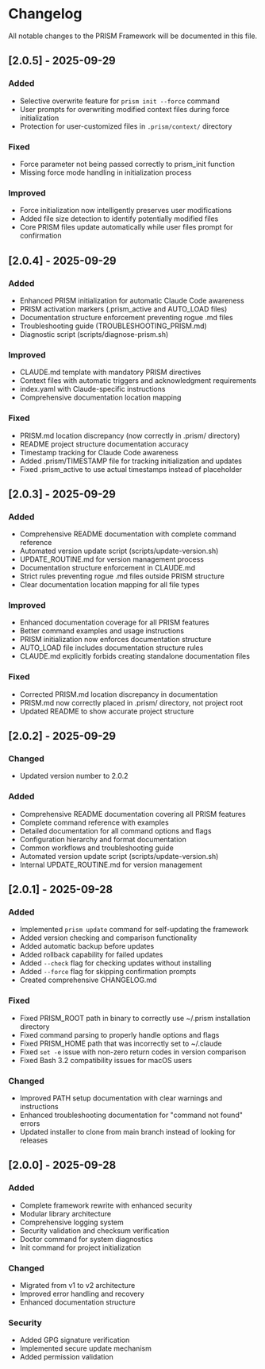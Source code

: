 # Changelog

All notable changes to the PRISM Framework will be documented in this file.

## [2.0.5] - 2025-09-29

### Added
- Selective overwrite feature for `prism init --force` command
- User prompts for overwriting modified context files during force initialization
- Protection for user-customized files in `.prism/context/` directory

### Fixed
- Force parameter not being passed correctly to prism_init function
- Missing force mode handling in initialization process

### Improved
- Force initialization now intelligently preserves user modifications
- Added file size detection to identify potentially modified files
- Core PRISM files update automatically while user files prompt for confirmation

## [2.0.4] - 2025-09-29

### Added
- Enhanced PRISM initialization for automatic Claude Code awareness
- PRISM activation markers (.prism_active and AUTO_LOAD files)
- Documentation structure enforcement preventing rogue .md files
- Troubleshooting guide (TROUBLESHOOTING_PRISM.md)
- Diagnostic script (scripts/diagnose-prism.sh)

### Improved
- CLAUDE.md template with mandatory PRISM directives
- Context files with automatic triggers and acknowledgment requirements
- index.yaml with Claude-specific instructions
- Comprehensive documentation location mapping

### Fixed
- PRISM.md location discrepancy (now correctly in .prism/ directory)
- README project structure documentation accuracy
- Timestamp tracking for Claude Code awareness
- Added .prism/TIMESTAMP file for tracking initialization and updates
- Fixed .prism_active to use actual timestamps instead of placeholder

## [2.0.3] - 2025-09-29

### Added
- Comprehensive README documentation with complete command reference
- Automated version update script (scripts/update-version.sh)
- UPDATE_ROUTINE.md for version management process
- Documentation structure enforcement in CLAUDE.md
- Strict rules preventing rogue .md files outside PRISM structure
- Clear documentation location mapping for all file types

### Improved
- Enhanced documentation coverage for all PRISM features
- Better command examples and usage instructions
- PRISM initialization now enforces documentation structure
- AUTO_LOAD file includes documentation structure rules
- CLAUDE.md explicitly forbids creating standalone documentation files

### Fixed
- Corrected PRISM.md location discrepancy in documentation
- PRISM.md now correctly placed in .prism/ directory, not project root
- Updated README to show accurate project structure

## [2.0.2] - 2025-09-29

### Changed
- Updated version number to 2.0.2

### Added
- Comprehensive README documentation covering all PRISM features
- Complete command reference with examples
- Detailed documentation for all command options and flags
- Configuration hierarchy and format documentation
- Common workflows and troubleshooting guide
- Automated version update script (scripts/update-version.sh)
- Internal UPDATE_ROUTINE.md for version management

## [2.0.1] - 2025-09-28

### Added
- Implemented `prism update` command for self-updating the framework
- Added version checking and comparison functionality
- Added automatic backup before updates
- Added rollback capability for failed updates
- Added `--check` flag for checking updates without installing
- Added `--force` flag for skipping confirmation prompts
- Created comprehensive CHANGELOG.md

### Fixed
- Fixed PRISM_ROOT path in binary to correctly use ~/.prism installation directory
- Fixed command parsing to properly handle options and flags
- Fixed PRISM_HOME path that was incorrectly set to ~/.claude
- Fixed `set -e` issue with non-zero return codes in version comparison
- Fixed Bash 3.2 compatibility issues for macOS users

### Changed
- Improved PATH setup documentation with clear warnings and instructions
- Enhanced troubleshooting documentation for "command not found" errors
- Updated installer to clone from main branch instead of looking for releases

## [2.0.0] - 2025-09-28

### Added
- Complete framework rewrite with enhanced security
- Modular library architecture
- Comprehensive logging system
- Security validation and checksum verification
- Doctor command for system diagnostics
- Init command for project initialization

### Changed
- Migrated from v1 to v2 architecture
- Improved error handling and recovery
- Enhanced documentation structure

### Security
- Added GPG signature verification
- Implemented secure update mechanism
- Added permission validation